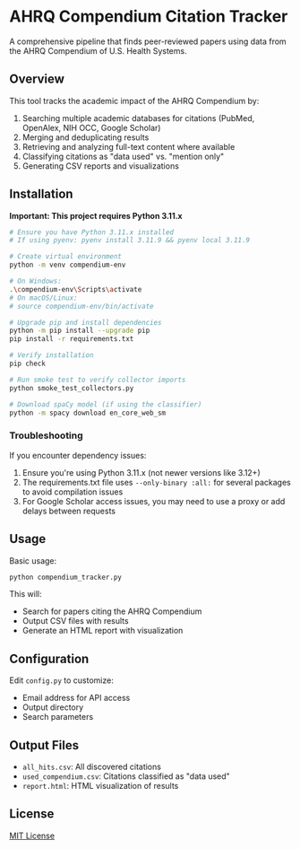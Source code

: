 # AHRQ Compendium Citation Tracker

A comprehensive pipeline that finds peer-reviewed papers using data from the AHRQ Compendium of U.S. Health Systems.

## Overview

This tool tracks the academic impact of the AHRQ Compendium by:

1. Searching multiple academic databases for citations (PubMed, OpenAlex, NIH OCC, Google Scholar)
2. Merging and deduplicating results
3. Retrieving and analyzing full-text content where available
4. Classifying citations as "data used" vs. "mention only"
5. Generating CSV reports and visualizations

## Installation

**Important: This project requires Python 3.11.x**

```bash
# Ensure you have Python 3.11.x installed
# If using pyenv: pyenv install 3.11.9 && pyenv local 3.11.9

# Create virtual environment
python -m venv compendium-env

# On Windows:
.\compendium-env\Scripts\activate
# On macOS/Linux:
# source compendium-env/bin/activate

# Upgrade pip and install dependencies
python -m pip install --upgrade pip
pip install -r requirements.txt

# Verify installation
pip check

# Run smoke test to verify collector imports
python smoke_test_collectors.py

# Download spaCy model (if using the classifier)
python -m spacy download en_core_web_sm
```

### Troubleshooting

If you encounter dependency issues:

1. Ensure you're using Python 3.11.x (not newer versions like 3.12+)
2. The requirements.txt file uses `--only-binary :all:` for several packages to avoid compilation issues
3. For Google Scholar access issues, you may need to use a proxy or add delays between requests

## Usage

Basic usage:

```bash
python compendium_tracker.py
```

This will:
- Search for papers citing the AHRQ Compendium
- Output CSV files with results
- Generate an HTML report with visualization

## Configuration

Edit `config.py` to customize:
- Email address for API access
- Output directory
- Search parameters

## Output Files

- `all_hits.csv`: All discovered citations
- `used_compendium.csv`: Citations classified as "data used"
- `report.html`: HTML visualization of results

## License

[MIT License](LICENSE)
